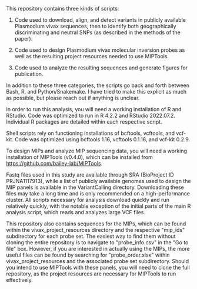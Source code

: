 This repository contains three kinds of scripts:

1. Code used to download, align, and detect variants in publicly available Plasmodium vivax sequences, then to identify both geographically discriminating and neutral SNPs (as described in the methods of the paper).

2. Code used to design Plasmodium vivax molecular inversion probes as well as the resulting project resources needed to use MIPTools.

3. Code used to analyze the resulting sequences and generate figures for publication.

In addition to these three categories, the scripts go back and forth between Bash, R, and Python/Snakemake. I have tried to make this explicit as much as possible, but please reach out if anything is unclear.

In order to run this analysis, you will need a working installation of R and RStudio. Code was optimized to run in R 4.2.2 and RStudio 2022.07.2. Individual R packages are detailed within each respective script.

Shell scripts rely on functioning installations of bcftools, vcftools, and vcf-kit. Code was optimized using bcftools 1.16, vcftools 0.1.16, and vcf-kit 0.2.9.

To design MIPs and analyze MIP sequencing data, you will need a working installation of MIPTools (v0.4.0), which can be installed from https://github.com/bailey-lab/MIPTools.

Fastq files used in this study are available through SRA (BioProject ID PRJNA1117913), while a list of publicly available genomes used to design the MIP panels is available in the VariantCalling directory. Downloading these files may take a long time and is only recommended on a high-performance cluster. All scripts necessary for analysis download quickly and run relatively quickly, with the notable exception of the initial parts of the main R analysis script, which reads and analyzes large VCF files.

This repository also contains sequences for the MIPs, which can be found within the vivax_project_resources directory and the respective "mip_ids" subdirectory for each probe set. The easiest way to find them without cloning the entire repository is to navigate to "probe_info.csv" in the "Go to file" box. However, if you are interested in actually using the MIPs, the more useful files can be found by searching for "probe_order.xlsx" within vivax_project_resources and the associated probe set subdirectory. Should you intend to use MIPTools with these panels, you will need to clone the full repository, as the project resources are necessary for MIPTools to run effectively.
